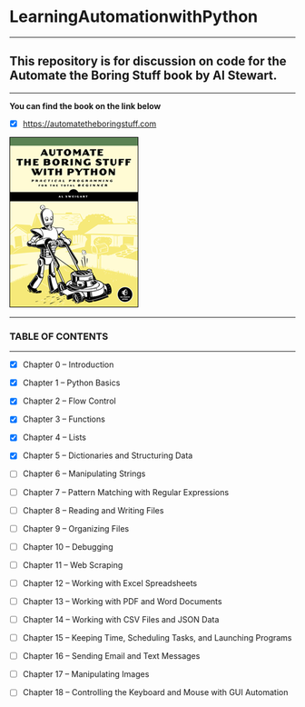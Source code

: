 # LearningAutomationwithPython

---

## This repository is for discussion on code for the Automate the Boring Stuff book by Al Stewart.

---

**You can find the book on the link below**

- [x] https://automatetheboringstuff.com

![](https://github.com/banerjeesamrat/LearningAutomationwithPython/blob/master/automate_cover_medium.png) 

---

### TABLE OF CONTENTS

---

* [x] Chapter 0 – Introduction
* [x] Chapter 1 – Python Basics
* [x] Chapter 2 – Flow Control
* [x] Chapter 3 – Functions
* [x] Chapter 4 – Lists
* [x] Chapter 5 – Dictionaries and Structuring Data
* [ ] Chapter 6 – Manipulating Strings
* [ ] Chapter 7 – Pattern Matching with Regular Expressions
* [ ] Chapter 8 – Reading and Writing Files
* [ ] Chapter 9 – Organizing Files
* [ ] Chapter 10 – Debugging
* [ ] Chapter 11 – Web Scraping
* [ ] Chapter 12 – Working with Excel Spreadsheets
* [ ] Chapter 13 – Working with PDF and Word Documents
* [ ] Chapter 14 – Working with CSV Files and JSON Data
* [ ] Chapter 15 – Keeping Time, Scheduling Tasks, and Launching Programs
* [ ] Chapter 16 – Sending Email and Text Messages
* [ ] Chapter 17 – Manipulating Images
* [ ] Chapter 18 – Controlling the Keyboard and Mouse with GUI Automation


